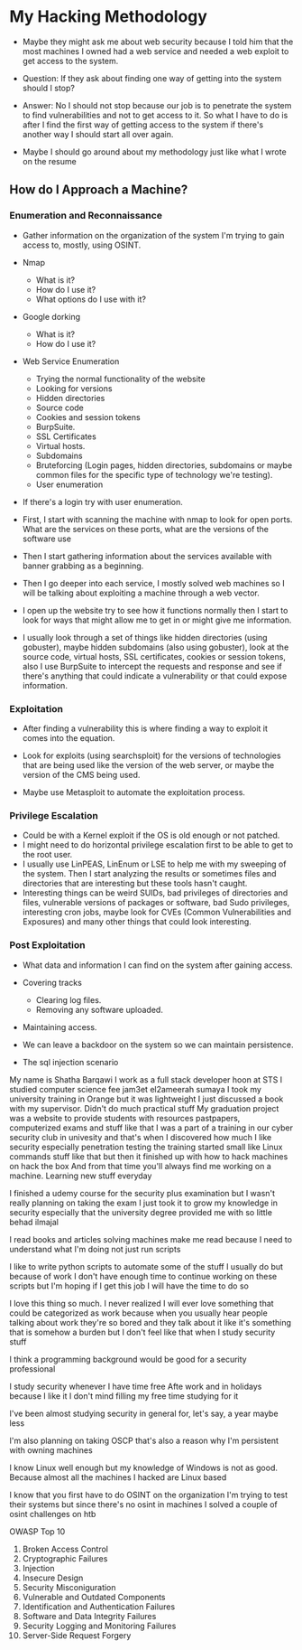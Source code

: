 # My Hacking Methodology  

* Maybe they might ask me about web security because I told him that the most machines I owned had a web service and needed a web exploit to get access to the system.

* Question: If they ask about finding one way of getting into the system should I stop?
* Answer: No I should not stop because our job is to penetrate the system to find vulnerabilities and not to get access to it. So what I have to do is after I find the first way of getting access to the system if there's another way I should start all over again.

* Maybe I should go around about my methodology just like what I wrote on the resume  


## How do I Approach a Machine?  


### Enumeration and Reconnaissance

* Gather information on the organization of the system I'm trying to gain access to, mostly, using OSINT.  
* Nmap
  * What is it?
  * How do I use it?
  * What options do I use with it?
* Google dorking
  * What is it?
  * How do I use it?
* Web Service Enumeration
  * Trying the normal functionality of the website
  * Looking for versions
  * Hidden directories
  * Source code
  * Cookies and session tokens
  * BurpSuite.
  * SSL Certificates
  * Virtual hosts.
  * Subdomains
  * Bruteforcing (Login pages, hidden directories, subdomains or maybe common files for the specific type of technology we're testing).
  * User enumeration

* If there's a login try with user enumeration.
* First, I start with scanning the machine with nmap to look for open ports. What are the services on these ports, what are the versions of the software use
* Then I start gathering information about the services available with banner grabbing as a beginning.
* Then I go deeper into each service, I mostly solved web machines so I will be talking about exploiting a machine through a web vector.
* I open up the website try to see how it functions normally then I start to look for ways that might allow me to get in or might give me information. 
* I usually look through a set of things like hidden directories (using gobuster), maybe hidden subdomains (also using gobuster), look at the source code, virtual hosts, SSL certificates, cookies or session tokens, also I use BurpSuite to intercept the requests and response and see if there's anything that could indicate a vulnerability or that could expose information.


### Exploitation   

* After finding a vulnerability this is where finding a way to exploit it comes into the equation.
* Look for exploits (using searchsploit) for the versions of technologies that are being used like the version of the web server, or maybe the version of the CMS being used.

* Maybe use Metasploit to automate the exploitation process.

### Privilege Escalation 
* Could be with a Kernel exploit if the OS is old enough or not patched.
* I might need to do horizontal privilege escalation first to be able to get to the root user.
* I usually use LinPEAS, LinEnum or LSE to help me with my sweeping of the system. Then I start analyzing the results or sometimes files and directories that are interesting but these tools hasn't caught.
* Interesting things can be weird SUIDs, bad privileges of directories and files, vulnerable versions of packages or software, bad Sudo privileges, interesting cron jobs, maybe look for CVEs (Common Vulnerabilities and Exposures) and many other things that could look interesting.   

### Post Exploitation  

* What data and information I can find on the system after gaining access.
* Covering tracks
  * Clearing log files.
  * Removing any software uploaded.
* Maintaining access.
* We can leave a backdoor on the system so we can maintain persistence.   


* The sql injection scenario  


My name is Shatha Barqawi 
I work as a full stack developer hoon at STS 
I studied computer science fee jam3et el2ameerah sumaya
I took my university training in Orange but it was lightweight I just discussed a book with my supervisor. Didn't do much practical stuff
My graduation project was a website to provide students with resources pastpapers, computerized exams and stuff like that
I was a part of a training in our cyber security club in univesity and that's when I discovered how much I like security especially penetration testing
the training started small like Linux commands stuff like that but then it finished up with how to hack machines on hack the box
And from that time you'll always find me working on a machine. Learning new stuff everyday

I finished a udemy course for the security plus examination but I wasn't really planning on taking the exam 
I just took it to grow my knowledge in security especially that the university degree provided me with so little behad ilmajal

I read books and articles 
solving machines make me read because I need to understand what I'm doing not just run scripts

I like to write python scripts to automate some of the stuff I usually do but because of work I don't have enough time to continue working on these scripts but I'm hoping if I get this job I will have the time to do so

I love this thing so much. I never realized I will ever love something that could be categorized as work because when you usually hear people talking about work they're so bored and they talk about it like it's something that is somehow a burden but I don't feel like that when I study security stuff

I think a programming background would be good for a security professional 

I study security whenever I have time free 
Afte work and in holidays because I like it I don't mind filling my free time studying for it  

I've been almost studying security in general for, let's say, a year maybe less  


I'm also planning on taking OSCP that's also a reason why I'm persistent with owning machines  

I know Linux well enough but my knowledge of Windows is not as good.
Because almost all the machines I hacked are Linux based

I know that you first have to do OSINT on the organization I'm trying to test their systems but since there's no osint in machines I solved a couple of osint challenges on htb  



OWASP Top 10  

1. Broken Access Control
2. Cryptographic Failures  
3. Injection
4. Insecure Design
5. Security Misconiguration
6. Vulnerable and Outdated Components
7. Identification and Authentication Failures
8. Software and Data Integrity Failures
9. Security Logging and Monitoring Failures
10. Server-Side Request Forgery
